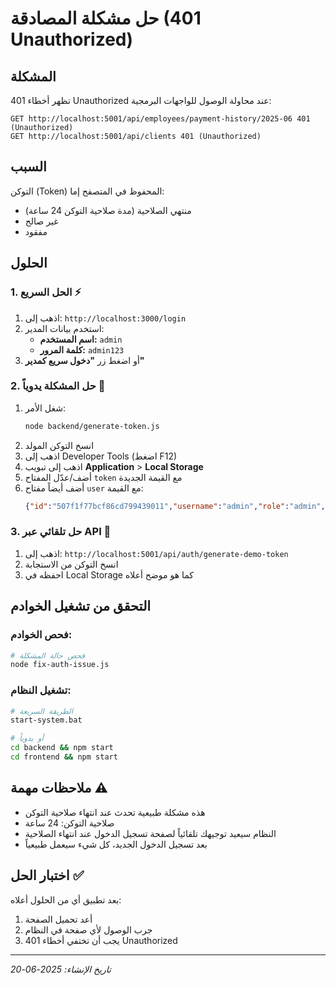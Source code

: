 # حل مشكلة المصادقة (401 Unauthorized)

## المشكلة
تظهر أخطاء 401 Unauthorized عند محاولة الوصول للواجهات البرمجية:
```
GET http://localhost:5001/api/employees/payment-history/2025-06 401 (Unauthorized)
GET http://localhost:5001/api/clients 401 (Unauthorized)
```

## السبب
التوكن (Token) المحفوظ في المتصفح إما:
- منتهي الصلاحية (مدة صلاحية التوكن 24 ساعة)
- غير صالح
- مفقود

## الحلول

### 1. الحل السريع ⚡
1. اذهب إلى: `http://localhost:3000/login`
2. استخدم بيانات المدير:
   - **اسم المستخدم:** `admin`
   - **كلمة المرور:** `admin123`
3. أو اضغط زر **"دخول سريع كمدير"**

### 2. حل المشكلة يدوياً 🔧
1. شغل الأمر:
   ```bash
   node backend/generate-token.js
   ```
2. انسخ التوكن المولد
3. اذهب إلى Developer Tools (اضغط F12)
4. اذهب إلى تبويب **Application** > **Local Storage**
5. أضف/عدّل المفتاح `token` مع القيمة الجديدة
6. أضف أيضاً مفتاح `user` مع القيمة:
   ```json
   {"id":"507f1f77bcf86cd799439011","username":"admin","role":"admin","email":"admin@company.com"}
   ```

### 3. حل تلقائي عبر API 🤖
1. اذهب إلى: `http://localhost:5001/api/auth/generate-demo-token`
2. انسخ التوكن من الاستجابة
3. احفظه في Local Storage كما هو موضح أعلاه

## التحقق من تشغيل الخوادم

### فحص الخوادم:
```bash
# فحص حالة المشكلة
node fix-auth-issue.js
```

### تشغيل النظام:
```bash
# الطريقة السريعة
start-system.bat

# أو يدوياً
cd backend && npm start
cd frontend && npm start
```

## ملاحظات مهمة ⚠️
- هذه مشكلة طبيعية تحدث عند انتهاء صلاحية التوكن
- صلاحية التوكن: 24 ساعة
- النظام سيعيد توجيهك تلقائياً لصفحة تسجيل الدخول عند انتهاء الصلاحية
- بعد تسجيل الدخول الجديد، كل شيء سيعمل طبيعياً

## اختبار الحل ✅
بعد تطبيق أي من الحلول أعلاه:
1. أعد تحميل الصفحة
2. جرب الوصول لأي صفحة في النظام
3. يجب أن تختفي أخطاء 401 Unauthorized

---
*تاريخ الإنشاء: 2025-06-20* 